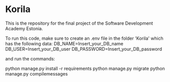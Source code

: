 # Korila

This is the repository for the final project of the Software Development Academy Estonia.

To run this code, make sure to create an .env file in the folder 'Korila' which has the following data:
DB_NAME=Insert_your_DB_name
DB_USER=Insert_your_DB_user
DB_PASSWORD=Insert_your_DB_password

and run the commands:

python manage.py install -r requirements 
python manage.py migrate
python manage.py compilemessages
